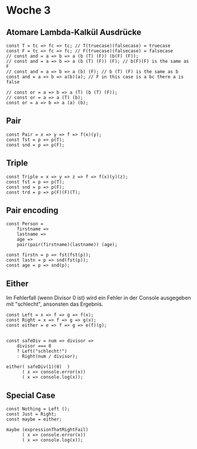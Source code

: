 # Woche 3

## Atomare Lambda-Kalkül Ausdrücke
```
const T = tc => fc => tc; // T(truecase)(falsecase) = truecase
const F = tc => fc => fc; // F(truecase)(falsecase) = falsecase
// const and = a => b => a (b (T) (F)) (b(F) (F));
// const and = a => b => a (b (T) (F)) (F); // b(F)(F) is the same as F
// const and = a => b => a (b) (F); // b (T) (F) is the same as b
const and = a => b => a(b)(a); // F in this case is a bc there a is false

// const or = a => b => a (T) (b (T) (F));
// const or = a => a (T) (b);
const or = a => b => a (a) (b);
```

## Pair
```
const Pair = x => y => f => f(x)(y);
const fst = p => p(T);
const snd = p => p(F);
```

## Triple
```
const Triple = x => y => z => f => f(x)(y)(z);
const fst = p => p(T);
const snd = p => p(F);
const trd = p => p(F)(F)(T);
```

## Pair encoding
```
const Person = 
    firstname => 
    lastname =>
    age => 
    pair(pair(firstname)(lastname)) (age);

const firstn = p => fst(fst(p));
const lastn = p => snd(fst(p));
const age = p => snd(p);
```
## Either
Im Fehlerfall (wenn Divisor 0 ist) wird ein Fehler in der Console ausgegeben mit "schlecht", ansonsten das Ergebnis.
```
const Left = x => f => g => f(x);
const Right = x => f => g => g(x);
const either = e => f => g => e(f)(g);


const safeDiv = num => divisor =>
    divisor === 0
    ? Left("schlecht!")
    : Right(num / divisor);

either( safeDiv(1)(0)  )
      ( x => console.error(x))
      ( x => console.log(x));
```

## Special Case
```
const Nothing = Left ();
const Just = Right;
const maybe = either;

maybe (expressionThatMightFail)
      ( x => console.error(x))
      ( x => console.log(x));
```
